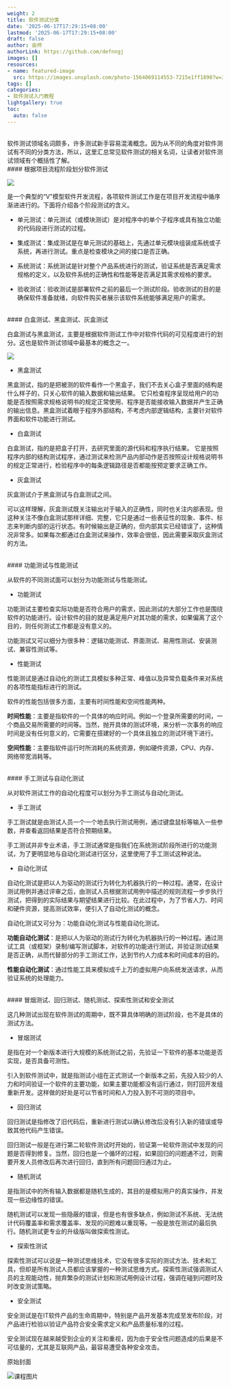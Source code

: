 ```yaml
---
weight: 2
title: 软件测试分类
date: '2025-06-17T17:29:15+08:00'
lastmod: '2025-06-17T17:29:15+08:00'
draft: false
author: 虫师
authorLink: https://github.com/defnngj
images: []
resources:
- name: featured-image
  src: https://images.unsplash.com/photo-1564069114553-7215e1ff1890?w=300
tags: []
categories:
- 软件测试入门教程
lightgallery: true
toc:
  auto: false
---
```


<br>
软件测试领域名词颇多，许多测试新手容易混淆概念。因为从不同的角度对软件测试有不同的分类方法，所以，这里汇总常见软件测试的相关名词，让读者对软件测试领域有个概括性了解。

<br>
#### 根据项目流程阶段划分软件测试

![](http://img.testclass.net/testclass_01.png)

是一个典型的“V”模型软件开发流程，各项软件测试工作是在项目开发流程中循序渐进进行的。下面将介绍各个阶段测试的含义。

* 单元测试：单元测试（或模块测试）是对程序中的单个子程序或具有独立功能的代码段进行测试的过程。

* 集成测试：集成测试是在单元测试的基础上，先通过单元模块组装成系统或子系统，再进行测试。重点是检查模块之间的接口是否正确。

* 系统测试：系统测试是针对整个产品系统进行的测试，验证系统是否满足需求规格的定义，以及软件系统的正确性和性能等是否满足其需求规格的要求。

* 验收测试：验收测试是部署软件之前的最后一个测试阶段。验收测试的目的是确保软件准备就绪，向软件购买者展示该软件系统能够满足用户的需求。

<br>
#### 白盒测试、黑盒测试、灰盒测试

白盒测试与黑盒测试，主要是根据软件测试工作中对软件代码的可见程度进行的划分。这也是软件测试领域中最基本的概念之一。

![](http://img.testclass.net/testclass_02.png)

* 黑盒测试

黑盒测试，指的是把被测的软件看作一个黑盒子，我们不去关心盒子里面的结构是什么样子的，只关心软件的输入数据和输出结果。
它只检查程序呈现给用户的功能是否按照需求规格说明书的规定正常使用、程序是否能接收输入数据并产生正确的输出信息。黑盒测试着眼于程序外部结构，不考虑内部逻辑结构，主要针对软件界面和软件功能进行测试。

* 白盒测试

白盒测试，指的是把盒子打开，去研究里面的源代码和程序执行结果。
它是按照程序内部的结构测试程序，通过测试来检测产品内部动作是否按照设计规格说明书的规定正常进行，检验程序中的每条逻辑路径是否都能按预定要求正确工作。

* 灰盒测试

灰盒测试介于黑盒测试与白盒测试之间。

可以这样理解，灰盒测试既关注输出对于输入的正确性，同时也关注内部表现。但这种关注不像白盒测试那样详细、完整，它只是通过一些表征性的现象、事件、标志来判断内部的运行状态。有时候输出是正确的，但内部其实已经错误了，这种情况非常多。如果每次都通过白盒测试来操作，效率会很低，因此需要采取灰盒测试的方法。

<br>
#### 功能测试与性能测试

从软件的不同测试面可以划分为功能测试与性能测试。

* 功能测试

功能测试主要检查实际功能是否符合用户的需求，因此测试的大部分工作也是围绕软件的功能进行。设计软件的目的就是满足用户对其功能的需求，如果偏离了这个目的，则任何测试工作都是没有意义的。

功能测试又可以细分为很多种：逻辑功能测试、界面测试、易用性测试、安装测试、兼容性测试等。

* 性能测试

性能测试是通过自动化的测试工具模拟多种正常、峰值以及异常负载条件来对系统的各项性能指标进行的测试。

软件的性能包括很多方面，主要有时间性能和空间性能两种。

__时间性能__：主要是指软件的一个具体的响应时间。例如一个登录所需要的时间，一个商品交易所需要的时间等。当然，抛开具体的测试环境，来分析一次事务的响应时间是没有任何意义的，它需要在搭建好的一个具体且独立的测试环境下进行。

__空间性能__：主要指软件运行时所消耗的系统资源，例如硬件资源，CPU、内存、网络带宽消耗等。

<br>
#### 手工测试与自动化测试

从对软件测试工作的自动化程度可以划分为手工测试与自动化测试。

* 手工测试

手工测试就是由测试人员一个一个地去执行测试用例，通过键盘鼠标等输入一些参数，并查看返回结果是否符合预期结果。

手工测试并非专业术语，手工测试通常是指我们在系统测试阶段所进行的功能测试，为了更明显地与自动化测试进行区分，这里使用了手工测试这种说法。

* 自动化测试

自动化测试是把以人为驱动的测试行为转化为机器执行的一种过程。通常，在设计测试用例并通过评审之后，由测试人员根据测试用例中描述的规则流程一步步执行测试，把得到的实际结果与期望结果进行比较。在此过程中，为了节省人力、时间和硬件资源，提高测试效率，便引入了自动化测试的概念。

自动化测试又可分为：功能自动化测试与性能自动化测试。

__功能自动化测试__：是把以人为驱动的测试行为转化为机器执行的一种过程。通过测试工具（或框架）录制/编写测试脚本，对软件的功能进行测试，并验证测试结果是否正确，从而代替部分的手工测试工作，达到节约人力成本和时间成本的目的。

__性能自动化测试__：通过性能工具来模拟成千上万的虚拟用户向系统发送请求，从而验证系统的处理能力。

<br>
#### 冒烟测试、回归测试、随机测试、探索性测试和安全测试

这几种测试出现在软件测试的周期中，既不算具体明确的测试阶段，也不是具体的测试方法。

* 冒烟测试

是指在对一个新版本进行大规模的系统测试之前，先验证一下软件的基本功能是否实现，是否具备可测性。

引入到软件测试中，就是指测试小组在正式测试一个新版本之前，先投入较少的人力和时间验证一个软件的主要功能，如果主要功能都没有运行通过，则打回开发组重新开发。这样做的好处是可以节省时间和人力投入到不可测的项目中。

* 回归测试

回归测试是指修改了旧代码后，重新进行测试以确认修改后没有引入新的错误或导致其他代码产生错误。

回归测试一般是在进行第二轮软件测试时开始的，验证第一轮软件测试中发现的问题是否得到修复。当然，回归也是一个循环的过程，如果回归的问题通不过，则需要开发人员修改后再次进行回归，直到所有问题回归通过为止。

* 随机测试

是指测试中的所有输入数据都是随机生成的，其目的是模拟用户的真实操作，并发现一些边缘性的错误。

随机测试可以发现一些隐蔽的错误，但是也有很多缺点，例如测试不系统、无法统计代码覆盖率和需求覆盖率、发现的问题难以重现等。一般是放在测试的最后执行。随机测试更专业的升级版叫做探索性测试。

* 探索性测试

探索性测试可以说是一种测试思维技术，它没有很多实际的测试方法、技术和工具，但却是所有测试人员都应该掌握的一种测试思维方式。探索性测试强调测试人员的主观能动性，抛弃繁杂的测试计划和测试用例设计过程，强调在碰到问题时及时改变测试策略。

* 安全测试

安全测试是在IT软件产品的生命周期中，特别是产品开发基本完成至发布阶段，对产品进行检验以验证产品符合安全需求定义和产品质量标准的过程。

安全测试现在越来越受到企业的关注和重视，因为由于安全性问题造成的后果是不可估量的，尤其是互联网产品，最容易遭受各种安全攻击。



原始封面

![课程图片](https://images.unsplash.com/photo-1564069114553-7215e1ff1890?w=300)

